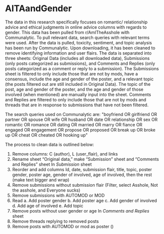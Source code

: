 # AITAandGender
The data in this research specifically focuses on romantic/ relationship advice and ethical judgments in online advice columns with regards to gender. This data has been pulled from r/AmITheAsshole with Communalytic. To pull relevant data, search queries with relevant terms were used. After the data is pulled, toxicity, sentiment, and topic analysis has been run by Communalytic. Upon downloading, it has been cleaned to remove identifying information and user flairs. The data is separated into three sheets: Original Data (includes all downloaded data), Submissions (only posts categorized as submissions), and Comments and Replies (only posts categorized as a comment or reply to a submission). The Submissions sheet is filtered to only include those that are not by mods, have a consensus, include the age and gender of the poster, and a relevant topic (the posts filtered out are still included in Original Data). The topic of the post, age and gender of the poster, and the age and gender of those involved (when mentioned) are manually input into the sheet. Comments and Replies are filtered to only include those that are not by mods and threads that are in response to submissions that have not been filtered. 

The search queries used on Communalytic are: "boyfriend OR girlfriend OR partner OR spouse OR wife OR husband OR date OR relationship OR sex OR romantic OR romance OR dating OR married OR marry OR fiance OR engaged OR engagement OR propose OR proposed OR break up OR broke up OR cheat OR cheated OR hooking up"

The process to clean data is outlined below:
1.	Remove columns: C (author), L (user_flair), and links
2.	Rename sheet “Original data,” make “Submission” sheet and “Comments and Replies” sheet
In _Submission_ sheet
3.	Reorder and add columns
Id, date, submission flair, title, topic, poster gender, poster age, gender of involved, age of involved, then the rest (make text bigger and wrap)
4.	Remove submissions without submission flair (Filter, select Asshole, Not the asshole, and Everyone sucks)
5.	Remove submissions with AUTOMOD or MOD
6.	Read
a.	Add poster gender 
b.	Add poster age
c.	Add gender of involved
d.	Add age of involved
e.	Add topic 
7.	Remove posts without user gender or age
In _Comments and Replies_ sheet
8.	Remove threads replying to removed posts 
9.	Remove posts with AUTOMOD or mod as poster ()
